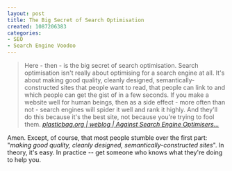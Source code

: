```yaml
--- 
layout: post
title: The Big Secret of Search Optimisation
created: 1087206383
categories: 
- SEO
- Search Engine Voodoo
---
```

<blockquote>
Here - then - is the big secret of search optimisation. Search optimisation isn't really about optimising for a search engine at all. It's about making good quality, cleanly designed, semantically-constructed sites that people want to read, that people can link to and which people can get the gist of in a few seconds. If you make a website well for human beings, then as a side effect - more often than not - search engines will spider it well and rank it highly. And they'll do this because it's the best site, not because you're trying to fool them.
<cite><a href="http://www.plasticbag.org/archives/2003/06/against_search_engine_optimisers.shtml">plasticbag.org | weblog | Against Search Engine Optimisers...</a></cite>
</blockquote>

<p>Amen. Except, of course, that most people stumble over the first part: "<em>making good quality, cleanly designed, semantically-constructed sites</em>". In theory, it's easy. In practice -- get someone who knows what they're doing to help you.</p>
